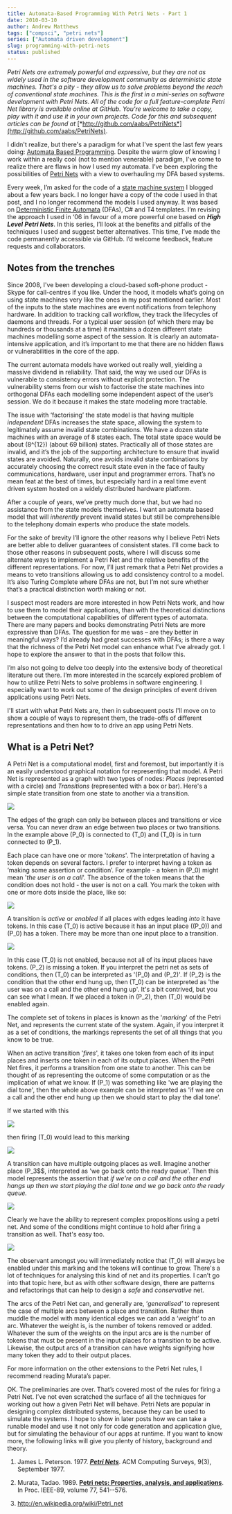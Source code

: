 ```yaml
---
title: Automata-Based Programming With Petri Nets - Part 1
date: 2010-03-10
author: Andrew Matthews
tags: ["compsci", "petri nets"]
series: ["Automata driven development"]
slug: programming-with-petri-nets
status: published
---
```


*Petri Nets are extremely powerful and expressive, but they are not as widely used in the software development community as deterministic state machines. That's a pity - they allow us to solve problems beyond the reach of conventional state machines. This is the first in a mini-series on software development with Petri Nets. All of the code for a full feature-complete Petri Net library is available online at GitHub. You're welcome to take a copy, play with it and use it in your own projects. Code for this and subsequent articles can be found at* [*http://github.com/aabs/PetriNets*](http://github.com/aabs/PetriNets).

I didn't realize, but there's a paradigm for what I've spent the last few years doing: [Automata Based Programming](http://en.wikipedia.org/wiki/Automata-based_programming). Despite the warm glow of knowing I work within a really cool (not to mention venerable) paradigm, I've come to realize there are flaws in how I used my automata. I’ve been exploring the possibilities of [Petri Nets](http://en.wikipedia.org/wiki/Petri_net) with a view to overhauling my DFA based systems.

Every week, I’m asked for the code of a [state machine system](/2008/06/26/2008-06-26-state-machines-in-c-30-using-t4-templates/) I blogged about a few years back. I no longer have a copy of the code I used in that post, and I no longer recommend the models I used anyway. It was based on [Deterministic Finite Automata](http://en.wikipedia.org/wiki/Deterministic_finite-state_machine) (DFAs), C\# and T4 templates. I’m revising the approach I used in ‘06 in favour of a more powerful one based on ***High Level*** ***Petri Nets***. In this series, I’ll look at the benefits and pitfalls of the techniques I used and suggest better alternatives. This time, I’ve made the code permanently accessible via GitHub. I’d welcome feedback, feature requests and collaborators.

## Notes from the trenches

Since 2008, I've been developing a cloud-based soft-phone product - Skype for call-centres if you like. Under the hood, it models what’s going on using state machines very like the ones in my post mentioned earlier. Most of the inputs to the state machines are event notifications from telephony hardware. In addition to tracking call workflow, they track the lifecycles of daemons and threads. For a typical user session (of which there may be hundreds or thousands at a time) it maintains a dozen different state machines modelling some aspect of the session. It is clearly an automata-intensive application, and it’s important to me that there are no hidden flaws or vulnerabilities in the core of the app.

The current automata models have worked out really well, yielding a massive dividend in reliability. That said, the way we used our DFAs is vulnerable to consistency errors without explicit protection. The vulnerability stems from our wish to factorise the state machines into orthogonal DFAs each modelling some independent aspect of the user’s session. We do it because it makes the state modeling more tractable.

The issue with ‘factorising’ the state model is that having multiple *independent* DFAs increases the state space, allowing the system to legitimately assume invalid state combinations. We have a dozen state machines with an average of 8 states each. The total state space would be about \(8^{12}\) (about 69 billion) states. Practically all of those states are invalid, and it’s the job of the supporting architecture to ensure that invalid states are avoided. Naturally, one avoids invalid state combinations by accurately choosing the correct result state even in the face of faulty communications, hardware, user input and programmer errors. That’s no mean feat at the best of times, but especially hard in a real time event driven system hosted on a widely distributed hardware platform.

After a couple of years, we’ve pretty much done that, but we had no assistance from the state models themselves. I want an automata based model that will *inherently* prevent invalid states but still be comprehensible to the telephony domain experts who produce the state models.

For the sake of brevity I’ll ignore the other reasons why I believe Petri Nets are better able to deliver guarantees of consistent states. I’ll come back to those other reasons in subsequent posts, where I will discuss some alternate ways to implement a Petri Net and the relative benefits of the different representations. For now, I’ll just remark that a Petri Net provides a means to veto transitions allowing us to add consistency control to a model. It’s also Turing Complete where DFAs are not, but I’m not sure whether that’s a practical distinction worth making or not.

I suspect most readers are more interested in how Petri Nets work, and how to use them to model their applications, than with the theoretical distinctions between the computational capabilities of different types of automata. There are many papers and books demonstrating Petri Nets are more expressive than DFAs. The question for me was – are they better in meaningful ways? I’d already had great successes with DFAs; is there a way that the richness of the Petri Net model can enhance what I’ve already got. I hope to explore the answer to that in the posts that follow this.

I’m also not going to delve too deeply into the extensive body of theoretical literature out there. I’m more interested in the scarcely explored problem of how to utilize Petri Nets to solve problems in software engineering. I especially want to work out some of the design principles of event driven applications using Petri Nets.

I'll start with what Petri Nets are, then in subsequent posts I'll move on to show a couple of ways to represent them, the trade-offs of different representations and then how to to drive an app using Petri Nets.

## What is a Petri Net?

A Petri Net is a computational model, first and foremost, but importantly it is an easily understood graphical notation for representing that model. A Petri Net is represented as a graph with two types of nodes: *Places* (represented with a circle) and *Transitions* (represented with a box or bar). Here's a simple state transition from one state to another via a transition.

![](/2010/03/img1-e1267434652482.png)

The edges of the graph can only be between places and transitions or vice versa. You can never draw an edge between two places or two transitions. In the example above \(P_0\) is connected to \(T_0\) and \(T_0\) is in turn connected to \(P_1\).

Each place can have one or more '*tokens*'. The interpretation of having a token depends on several factors. I prefer to interpret having a token as ‘making some assertion or condition’. For example - a token in \(P_0\) might mean '*the user is on a call*'. The absence of the token means that the condition does not hold - the user is not on a call. You mark the token with one or more dots inside the place, like so:

![](/2010/03/img21-e1267435371101.png)

A transition is *active* or *enabled* if all places with edges leading *into* it have tokens. In this case \(T_0\) is active because it has an input place (\(P_0\)) and \(P_0\) has a token. There may be more than one input place to a transition.

![](/2010/03/img3.png)

In this case \(T_0\) is not enabled, because not all of its input places have tokens. \(P_2\) is missing a token. If you interpret the petri net as sets of conditions, then \(T_0\) can be interpreted as '\(P_0\) and \(P_2\)'. If \(P_2\) is the condition that the other end hung up, then \(T_0\) can be interpreted as 'the user was on a call and the other end hung up'. It's a bit contrived, but you can see what I mean. If we placed a token in \(P_2\), then \(T_0\) would be enabled again.

The complete set of tokens in places is known as the '*marking*' of the Petri Net, and represents the current state of the system. Again, if you interpret it as a set of conditions, the markings represents the set of all things that you know to be true.

When an active transition '*fires*', it takes one token from each of its input places and inserts one token in each of its output places. When the Petri Net fires, it performs a transition from one state to another. This can be thought of as representing the outcome of some computation or as the implication of what we know. If \(P_1\) was something like 'we are playing the dial tone', then the whole above example can be interpreted as 'if we are on a call and the other end hung up then we should start to play the dial tone'.

If we started with this

![](/2010/03/img4.png)

then firing \(T_0\) would lead to this marking

![](/2010/03/img5.png)

A transition can have multiple outgoing places as well. Imagine another place \(P_3$$, interpreted as 'we go back onto the ready queue'. Then this model represents the assertion that *if we're on a call and the other end hangs up then we start playing the dial tone and we go back onto the ready queue.*

![](/2010/03/img6.png)

Clearly we have the ability to represent complex propositions using a petri net. And some of the conditions might continue to hold after firing a transition as well. That's easy too.

![](/2010/03/img7.png)

The observant amongst you will immediately notice that \(T_0\) will always be enabled under this marking and the tokens will continue to grow. There's a lot of techniques for analysing this kind of net and its properties. I can’t go into that topic here, but as with other software design, there are patterns and refactorings that can help to design a *safe* and *conservative* net.

The arcs of the Petri Net can, and generally are, ‘*generalised’* to represent the case of multiple arcs between a place and transition. Rather than muddle the model with many identical edges we can add a ‘*weight’* to an arc. Whatever the weight is, is the number of tokens removed or added. Whatever the sum of the weights on the input arcs are is the number of tokens that must be present in the input places for a transition to be active. Likewise, the output arcs of a transition can have weights signifying how many token they add to their output places.

For more information on the other extensions to the Petri Net rules, I recommend reading Murata’s paper.

OK. The preliminaries are over. That’s covered most of the rules for firing a Petri Net. I’ve not even scratched the surface of all the techniques for working out how a given Petri Net will behave. Petri Nets are popular in designing complex distributed systems, because they can be used to simulate the systems. I hope to show in later posts how we can take a runable model and use it not only for code generation and application glue, but for simulating the behaviour of our apps at runtime. If you want to know more, the following links will give you plenty of history, background and theory.

1.  James L. Peterson. 1977. *[**Petri Nets**](http://citeseerx.ist.psu.edu/viewdoc/download?doi=10.1.1.137.6622&rep=rep1&type=pdf)*. ACM Computing Surveys, 9(3), September 1977.

2.  Murata, Tadao. 1989. [**Petri nets: Properties, analysis, and applications**](http://www.cs.sysu.edu.cn/selab/references/TCS/T.Murata(IEEE1989)%20Petri%20Nets%20-%20Properties,%20Analysis%20and%20Applications.pdf). In Proc. IEEE-89, volume 77, 541--576.

3.  <http://en.wikipedia.org/wiki/Petri_net>
